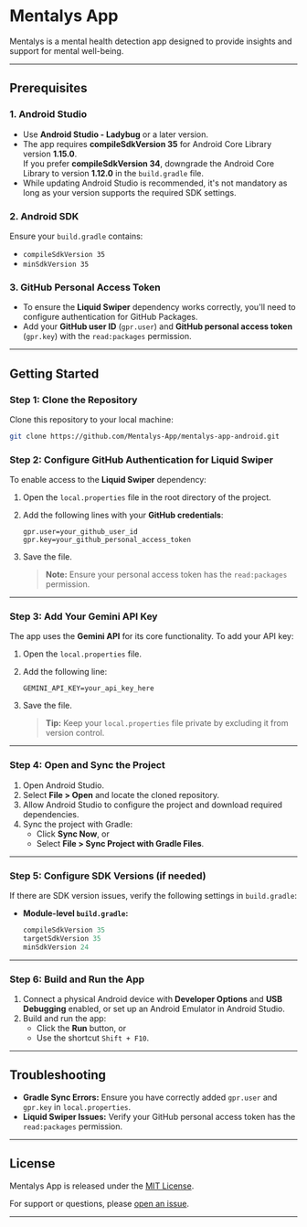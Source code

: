 # Mentalys App

Mentalys is a mental health detection app designed to provide insights and support for mental well-being.

---

## **Prerequisites**

### 1. **Android Studio**
   - Use **Android Studio - Ladybug** or a later version.
   - The app requires **compileSdkVersion 35** for Android Core Library version **1.15.0**.  
     If you prefer **compileSdkVersion 34**, downgrade the Android Core Library to version **1.12.0** in the `build.gradle` file.
   - While updating Android Studio is recommended, it's not mandatory as long as your version supports the required SDK settings.

### 2. **Android SDK**
   Ensure your `build.gradle` contains:
   - `compileSdkVersion 35`
   - `minSdkVersion 35`

### 3. **GitHub Personal Access Token**
   - To ensure the **Liquid Swiper** dependency works correctly, you'll need to configure authentication for GitHub Packages.
   - Add your **GitHub user ID** (`gpr.user`) and **GitHub personal access token** (`gpr.key`) with the `read:packages` permission.  

---

## **Getting Started**

### Step 1: Clone the Repository
Clone this repository to your local machine:
```bash
git clone https://github.com/Mentalys-App/mentalys-app-android.git
```

### Step 2: Configure GitHub Authentication for Liquid Swiper
To enable access to the **Liquid Swiper** dependency:

1. Open the `local.properties` file in the root directory of the project.
2. Add the following lines with your **GitHub credentials**:
   ```properties
   gpr.user=your_github_user_id
   gpr.key=your_github_personal_access_token
   ```
3. Save the file.

   > **Note:** Ensure your personal access token has the `read:packages` permission.

---

### Step 3: Add Your Gemini API Key
The app uses the **Gemini API** for its core functionality. To add your API key:

1. Open the `local.properties` file.
2. Add the following line:
   ```properties
   GEMINI_API_KEY=your_api_key_here
   ```
3. Save the file.

   > **Tip:** Keep your `local.properties` file private by excluding it from version control.

---

### Step 4: Open and Sync the Project
1. Open Android Studio.
2. Select **File > Open** and locate the cloned repository.
3. Allow Android Studio to configure the project and download required dependencies.
4. Sync the project with Gradle:
   - Click **Sync Now**, or
   - Select **File > Sync Project with Gradle Files**.

---

### Step 5: Configure SDK Versions (if needed)
If there are SDK version issues, verify the following settings in `build.gradle`:

- **Module-level `build.gradle`:**
  ```groovy
  compileSdkVersion 35
  targetSdkVersion 35
  minSdkVersion 24
  ```

---

### Step 6: Build and Run the App
1. Connect a physical Android device with **Developer Options** and **USB Debugging** enabled, or set up an Android Emulator in Android Studio.
2. Build and run the app:
   - Click the **Run** button, or
   - Use the shortcut `Shift + F10`.

---

## **Troubleshooting**

- **Gradle Sync Errors:**
  Ensure you have correctly added `gpr.user` and `gpr.key` in `local.properties`.
- **Liquid Swiper Issues:**
  Verify your GitHub personal access token has the `read:packages` permission.

---

## **License**
Mentalys App is released under the [MIT License](https://github.com/Mentalys-App/mentalys-app-android?tab=MIT-1-ov-file).

For support or questions, please [open an issue](https://github.com/Mentalys-App/mentalys-app-android/issues).

--- 
